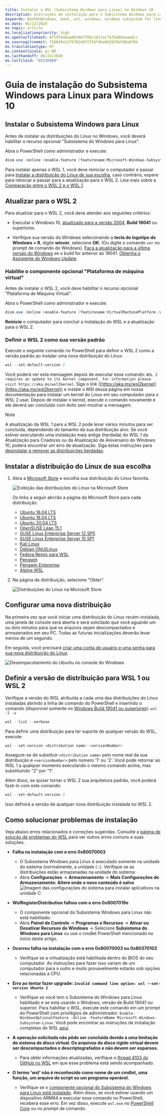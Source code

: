 ```yaml
---
title: Instalar o WSL (Subsistema Windows para Linux) no Windows 10
description: Instruções de instalação para o Subsistema Windows para Linux no Windows 10.
keywords: BashOnWindows, bash, wsl, windows, windows subsystem for linux, windowssubsystem, ubuntu, debian, suse, windows 10, install, enable, WSL2, version 2
ms.date: 05/12/2020
ms.topic: article
ms.localizationpriority: high
ms.openlocfilehash: 0f59fda8aa093487f09c1817acf47bd88eaae8cc
ms.sourcegitcommit: f1b049a1276782d4f2754f46a8d2025b598a0784
ms.translationtype: HT
ms.contentlocale: pt-BR
ms.lasthandoff: 06/24/2020
ms.locfileid: "85336089"
---
```

# <a name="windows-subsystem-for-linux-installation-guide-for-windows-10"></a>Guia de instalação do Subsistema Windows para Linux para Windows 10

## <a name="install-the-windows-subsystem-for-linux"></a>Instalar o Subsistema Windows para Linux

Antes de instalar as distribuições do Linux no Windows, você deverá habilitar o recurso opcional "Subsistema do Windows para Linux".

Abra o PowerShell como administrador e execute:

```powershell
dism.exe /online /enable-feature /featurename:Microsoft-Windows-Subsystem-Linux /all /norestart
```

Para instalar apenas o WSL 1, você deve reiniciar o computador e passar para [Instalar a distribuição do Linux de sua escolha](./install-win10.md#install-your-linux-distribution-of-choice), caso contrário, espere para reiniciar e passar para a atualização para o WSL 2. Leia mais sobre a [Comparação entre o WSL 2 e o WSL 1](./compare-versions.md).

## <a name="update-to-wsl-2"></a>Atualizar para o WSL 2

Para atualizar para o WSL 2, você deve atender aos seguintes critérios:

- Executar o Windows 10, [atualizado para a versão 2004](ms-settings:windowsupdate), **Build 19041** ou superiores.

- Verifique sua versão do Windows selecionando a **tecla do logotipo do Windows + R**, digite **winver**, selecione **OK**. (Ou digite o comando `ver` no prompt de comando do Windows). [Faça a atualização para a última versão do Windows](ms-settings:windowsupdate) se o build for anterior ao 19041. [Obtenha o Assistente do Windows Update](https://www.microsoft.com/software-download/windows10).

### <a name="enable-the-virtual-machine-platform-optional-component"></a>Habilite o componente opcional "Plataforma de máquina virtual"

Antes de instalar o WSL 2, você deve habilitar o recurso opcional "Plataforma de Máquina Virtual".

Abra o PowerShell como administrador e execute:

```powershell
dism.exe /online /enable-feature /featurename:VirtualMachinePlatform /all /norestart
```

**Reinicie** o computador para concluir a instalação do WSL e a atualização para o WSL 2.

### <a name="set-wsl-2-as-your-default-version"></a>Definir o WSL 2 como sua versão padrão

Execute o seguinte comando no PowerShell para definir o WSL 2 como a versão padrão ao instalar uma nova distribuição do Linux:

```powershell
wsl --set-default-version 2
```

Você poderá ver esta mensagem depois de executar esse comando: `WSL 2 requires an update to its kernel component. For information please visit https://aka.ms/wsl2kernel`. Siga o link ([https://aka.ms/wsl2kernel](https://aka.ms/wsl2kernel)) e instale o MSI dessa página em nossa documentação para instalar um kernel do Linux em seu computador para o WSL 2 usar. Depois de instalar o kernel, execute o comando novamente e ele deverá ser concluído com êxito sem mostrar a mensagem. 

> [!NOTE]
> A atualização da WSL 1 para a WSL 2 pode levar vários minutos para ser concluída, dependendo do tamanho da sua distribuição alvo. Se você estiver executando uma instalação mais antiga (herdada) do WSL 1 da Atualização para Criadores ou da Atualização de Aniversário do Windows 10, poderá encontrar um erro de atualização. Siga estas instruções para [desinstalar e remover as distribuições herdadas](https://docs.microsoft.com/windows/wsl/install-legacy#uninstallingremoving-the-legacy-distro).

## <a name="install-your-linux-distribution-of-choice"></a>Instalar a distribuição do Linux de sua escolha

1. Abra a [Microsoft Store](https://aka.ms/wslstore) e escolha sua distribuição do Linux favorita.

    ![Exibição das distribuições do Linux na Microsoft Store](media/store.png)

    Os links a seguir abrirão a página da Microsoft Store para cada distribuição:

    - [Ubuntu 16.04 LTS](https://www.microsoft.com/store/apps/9pjn388hp8c9)
    - [Ubuntu 18.04 LTS](https://www.microsoft.com/store/apps/9N9TNGVNDL3Q)
    - [Ubuntu 20.04 LTS](https://www.microsoft.com/store/apps/9n6svws3rx71)
    - [OpenSUSE Leap 15.1](https://www.microsoft.com/store/apps/9NJFZK00FGKV)
    - [SUSE Linux Enterprise Server 12 SP5](https://www.microsoft.com/store/apps/9MZ3D1TRP8T1)
    - [SUSE Linux Enterprise Server 15 SP1](https://www.microsoft.com/store/apps/9PN498VPMF3Z)
    - [Kali Linux](https://www.microsoft.com/store/apps/9PKR34TNCV07)
    - [Debian GNU/Linux](https://www.microsoft.com/store/apps/9MSVKQC78PK6)
    - [Fedora Remix para WSL](https://www.microsoft.com/store/apps/9n6gdm4k2hnc)
    - [Pengwin](https://www.microsoft.com/store/apps/9NV1GV1PXZ6P)
    - [Pengwin Enterprise](https://www.microsoft.com/store/apps/9N8LP0X93VCP)
    - [Alpine WSL](https://www.microsoft.com/store/apps/9p804crf0395)

2. Na página da distribuição, selecione "Obter".

    ![Distribuições do Linux na Microsoft Store](media/UbuntuStore.png)

## <a name="set-up-a-new-distribution"></a>Configurar uma nova distribuição

Na primeira vez que você iniciar uma distribuição do Linux recém-instalada, uma janela de console será aberta e será solicitado que você aguarde um ou dois minutos para que os arquivos sejam descompactados e armazenados em seu PC. Todas as futuras inicializações deverão levar menos de um segundo.

Em seguida, você precisará [criar uma conta de usuário e uma senha para sua nova distribuição do Linux](./user-support.md).

![Desempacotamento do Ubuntu no console do Windows](media/UbuntuInstall.png)

## <a name="set-your-distribution-version-to-wsl-1-or-wsl-2"></a>Definir a versão de distribuição para WSL 1 ou WSL 2

Verifique a versão do WSL atribuída a cada uma das distribuições do Linux instaladas abrindo a linha de comando do PowerShell e inserindo o comando (disponível somente no [Windows Build 19041 ou superiores](ms-settings:windowsupdate)): `wsl -l -v`

```powershell
wsl --list --verbose
```

Para definir uma distribuição para ter suporte de qualquer versão do WSL, execute:

```powershell
wsl --set-version <distribution name> <versionNumber>
```

Assegure-se de substituir `<distribution name>` pelo nome real da sua distribuição e `<versionNumber>` pelo número '1' ou '2'. Você pode retornar ao WSL 1 a qualquer momento executando o mesmo comando acima, mas substituindo “2” por “1”.

Além disso, se quiser tornar o WSL 2 sua arquitetura padrão, você poderá fazê-lo com este comando:

```powershell
wsl --set-default-version 2
```

Isso definirá a versão de qualquer nova distribuição instalada no WSL 2.

## <a name="troubleshooting-installation"></a>Como solucionar problemas de instalação

Veja abaixo erros relacionados e correções sugeridas. Consulte a [página de solução de problemas do WSL](troubleshooting.md) para ver outros erros comuns e suas soluções.

- **Falha na instalação com o erro 0x80070003**
  - O Subsistema Windows para Linux é executado somente na unidade do sistema (normalmente, a unidade `C:`). Verifique se as distribuições estão armazenadas na unidade do sistema:  
  - Abra **Configurações** -> **Armazenamento** -> **Mais Configurações de Armazenamento: Altere onde o novo conteúdo é salvo**
    ![Imagem das configurações do sistema para instalar aplicativos na unidade C:](media/AppStorage.png)

- **WslRegisterDistribution falhou com o erro 0x8007019e**
  - O componente opcional do Subsistema Windows para Linux não está habilitado:
  - Abra **Painel de Controle** -> **Programas e Recursos** -> **Ativar ou Desativar Recursos do Windows** -> Selecione **Subsistema do Windows para Linux** ou use o cmdlet PowerShell mencionado no início deste artigo.

- **Ocorreu falha na instalação com o erro 0x80070003 ou 0x80370102**
  - Verifique se a virtualização está habilitada dentro do BIOS do seu computador. As instruções para fazer isso variam de um computador para o outro e muito provavelmente estarão sob opções relacionadas à CPU.

- **Erro ao tentar fazer upgrade: `Invalid command line option: wsl --set-version Ubuntu 2`**
  - Verifique se você tem o Subsistema do Windows para Linux habilitado e se está usando o Windows, versão de Build 19041 ou superior. Para habilitar o WSL, execute este comando em um prompt do PowerShell com privilégios de administrador: `Enable-WindowsOptionalFeature -Online -FeatureName Microsoft-Windows-Subsystem-Linux`. Você pode encontrar as instruções de instalação completas do WSL [aqui](./install-win10.md).

- **A operação solicitada não pôde ser concluída devido a uma limitação do sistema de disco virtual. Os arquivos do disco rígido virtual devem ser descompactados e descriptografados e não devem ser esparsos.**
  - Para obter informações atualizadas, verifique o [thread 4103 do GitHub no WSL](https://github.com/microsoft/WSL/issues/4103) em que esse problema está sendo acompanhado.

- **O termo 'wsl' não é reconhecido como nome de um cmdlet, uma função, um arquivo de script ou um programa operável.**
  - Verifique se o [componente opcional do Subsistema do Windows para Linux está instalado](./install-win10.md#enable-the-virtual-machine-platform-optional-component). Além disso, se você estiver usando um dispositivo ARM64 e executar esse comando no PowerShell, receberá esse erro. Em vez disso, execute `wsl.exe` no [PowerShell Core](https://docs.microsoft.com/powershell/scripting/install/installing-powershell-core-on-windows?view=powershell-6) ou no prompt de comando.
